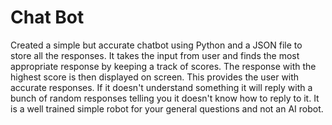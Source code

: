 # Chat Bot

Created a simple but accurate chatbot using Python and a JSON file to store all the responses. It takes the input from user and finds the most appropriate response by keeping a track of scores. The response with the highest score is then displayed on screen. This provides the user with accurate responses. If it doesn't understand something it will reply with a bunch of random responses telling you it doesn't know how to reply to it. It is a well trained simple robot for your general questions and not an AI robot.
